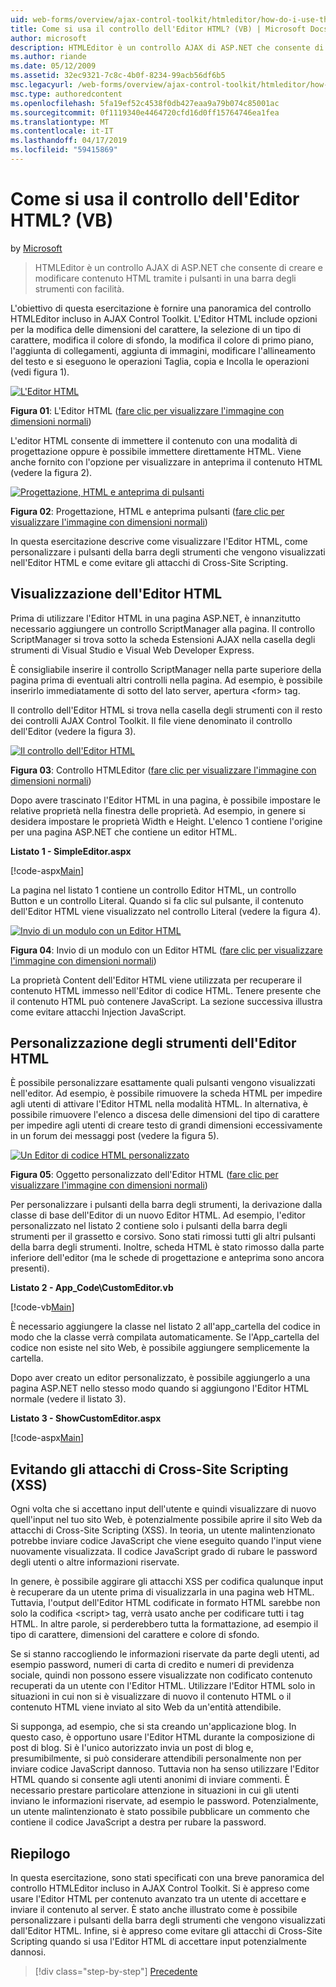 ```yaml
---
uid: web-forms/overview/ajax-control-toolkit/htmleditor/how-do-i-use-the-html-editor-control-vb
title: Come si usa il controllo dell'Editor HTML? (VB) | Microsoft Docs
author: microsoft
description: HTMLEditor è un controllo AJAX di ASP.NET che consente di creare e modificare contenuto HTML tramite i pulsanti in una barra degli strumenti con facilità.
ms.author: riande
ms.date: 05/12/2009
ms.assetid: 32ec9321-7c8c-4b0f-8234-99acb56df6b5
msc.legacyurl: /web-forms/overview/ajax-control-toolkit/htmleditor/how-do-i-use-the-html-editor-control-vb
msc.type: authoredcontent
ms.openlocfilehash: 5fa19ef52c4538f0db427eaa9a79b074c85001ac
ms.sourcegitcommit: 0f1119340e4464720cfd16d0ff15764746ea1fea
ms.translationtype: MT
ms.contentlocale: it-IT
ms.lasthandoff: 04/17/2019
ms.locfileid: "59415869"
---
```

# <a name="how-do-i-use-the-html-editor-control-vb"></a>Come si usa il controllo dell'Editor HTML? (VB)

by [Microsoft](https://github.com/microsoft)

> HTMLEditor è un controllo AJAX di ASP.NET che consente di creare e modificare contenuto HTML tramite i pulsanti in una barra degli strumenti con facilità.


L'obiettivo di questa esercitazione è fornire una panoramica del controllo HTMLEditor incluso in AJAX Control Toolkit. L'Editor HTML include opzioni per la modifica delle dimensioni del carattere, la selezione di un tipo di carattere, modifica il colore di sfondo, la modifica il colore di primo piano, l'aggiunta di collegamenti, aggiunta di immagini, modificare l'allineamento del testo e si eseguono le operazioni Taglia, copia e Incolla le operazioni (vedi figura 1).


[![L'Editor HTML](how-do-i-use-the-html-editor-control-vb/_static/image1.jpg)](how-do-i-use-the-html-editor-control-vb/_static/image1.png)

**Figura 01**: L'Editor HTML ([fare clic per visualizzare l'immagine con dimensioni normali](how-do-i-use-the-html-editor-control-vb/_static/image2.png))


L'editor HTML consente di immettere il contenuto con una modalità di progettazione oppure è possibile immettere direttamente HTML. Viene anche fornito con l'opzione per visualizzare in anteprima il contenuto HTML (vedere la figura 2).


[![Progettazione, HTML e anteprima di pulsanti](how-do-i-use-the-html-editor-control-vb/_static/image2.jpg)](how-do-i-use-the-html-editor-control-vb/_static/image3.png)

**Figura 02**: Progettazione, HTML e anteprima pulsanti ([fare clic per visualizzare l'immagine con dimensioni normali](how-do-i-use-the-html-editor-control-vb/_static/image4.png))


In questa esercitazione descrive come visualizzare l'Editor HTML, come personalizzare i pulsanti della barra degli strumenti che vengono visualizzati nell'Editor HTML e come evitare gli attacchi di Cross-Site Scripting.

## <a name="displaying-the-html-editor"></a>Visualizzazione dell'Editor HTML

Prima di utilizzare l'Editor HTML in una pagina ASP.NET, è innanzitutto necessario aggiungere un controllo ScriptManager alla pagina. Il controllo ScriptManager si trova sotto la scheda Estensioni AJAX nella casella degli strumenti di Visual Studio e Visual Web Developer Express.

È consigliabile inserire il controllo ScriptManager nella parte superiore della pagina prima di eventuali altri controlli nella pagina. Ad esempio, è possibile inserirlo immediatamente di sotto del lato server, apertura &lt;form&gt; tag.

Il controllo dell'Editor HTML si trova nella casella degli strumenti con il resto dei controlli AJAX Control Toolkit. Il file viene denominato il controllo dell'Editor (vedere la figura 3).


[![Il controllo dell'Editor HTML](how-do-i-use-the-html-editor-control-vb/_static/image3.jpg)](how-do-i-use-the-html-editor-control-vb/_static/image5.png)

**Figura 03**: Controllo HTMLEditor ([fare clic per visualizzare l'immagine con dimensioni normali](how-do-i-use-the-html-editor-control-vb/_static/image6.png))


Dopo avere trascinato l'Editor HTML in una pagina, è possibile impostare le relative proprietà nella finestra delle proprietà. Ad esempio, in genere si desidera impostare le proprietà Width e Height. L'elenco 1 contiene l'origine per una pagina ASP.NET che contiene un editor HTML.

**Listato 1 - SimpleEditor.aspx**

[!code-aspx[Main](how-do-i-use-the-html-editor-control-vb/samples/sample1.aspx)]

La pagina nel listato 1 contiene un controllo Editor HTML, un controllo Button e un controllo Literal. Quando si fa clic sul pulsante, il contenuto dell'Editor HTML viene visualizzato nel controllo Literal (vedere la figura 4).


[![Invio di un modulo con un Editor HTML](how-do-i-use-the-html-editor-control-vb/_static/image4.jpg)](how-do-i-use-the-html-editor-control-vb/_static/image7.png)

**Figura 04**: Invio di un modulo con un Editor HTML ([fare clic per visualizzare l'immagine con dimensioni normali](how-do-i-use-the-html-editor-control-vb/_static/image8.png))


La proprietà Content dell'Editor HTML viene utilizzata per recuperare il contenuto HTML immesso nell'Editor di codice HTML. Tenere presente che il contenuto HTML può contenere JavaScript. La sezione successiva illustra come evitare attacchi Injection JavaScript.

## <a name="customizing-the-html-editor-toolbar"></a>Personalizzazione degli strumenti dell'Editor HTML

È possibile personalizzare esattamente quali pulsanti vengono visualizzati nell'editor. Ad esempio, è possibile rimuovere la scheda HTML per impedire agli utenti di attivare l'Editor HTML nella modalità HTML. In alternativa, è possibile rimuovere l'elenco a discesa delle dimensioni del tipo di carattere per impedire agli utenti di creare testo di grandi dimensioni eccessivamente in un forum dei messaggi post (vedere la figura 5).


[![Un Editor di codice HTML personalizzato](how-do-i-use-the-html-editor-control-vb/_static/image5.jpg)](how-do-i-use-the-html-editor-control-vb/_static/image9.png)

**Figura 05**: Oggetto personalizzato dell'Editor HTML ([fare clic per visualizzare l'immagine con dimensioni normali](how-do-i-use-the-html-editor-control-vb/_static/image10.png))


Per personalizzare i pulsanti della barra degli strumenti, la derivazione dalla classe di base dell'Editor di un nuovo Editor HTML. Ad esempio, l'editor personalizzato nel listato 2 contiene solo i pulsanti della barra degli strumenti per il grassetto e corsivo. Sono stati rimossi tutti gli altri pulsanti della barra degli strumenti. Inoltre, scheda HTML è stato rimosso dalla parte inferiore dell'editor (ma le schede di progettazione e anteprima sono ancora presenti).

**Listato 2 - App\_Code\CustomEditor.vb**

[!code-vb[Main](how-do-i-use-the-html-editor-control-vb/samples/sample2.vb)]

È necessario aggiungere la classe nel listato 2 all'app\_cartella del codice in modo che la classe verrà compilata automaticamente. Se l'App\_cartella del codice non esiste nel sito Web, è possibile aggiungere semplicemente la cartella.

Dopo aver creato un editor personalizzato, è possibile aggiungerlo a una pagina ASP.NET nello stesso modo quando si aggiungono l'Editor HTML normale (vedere il listato 3).

**Listato 3 - ShowCustomEditor.aspx**

[!code-aspx[Main](how-do-i-use-the-html-editor-control-vb/samples/sample3.aspx)]

## <a name="avoiding-cross-site-scripting-xss-attacks"></a>Evitando gli attacchi di Cross-Site Scripting (XSS)

Ogni volta che si accettano input dell'utente e quindi visualizzare di nuovo quell'input nel tuo sito Web, è potenzialmente possibile aprire il sito Web da attacchi di Cross-Site Scripting (XSS). In teoria, un utente malintenzionato potrebbe inviare codice JavaScript che viene eseguito quando l'input viene nuovamente visualizzata. Il codice JavaScript grado di rubare le password degli utenti o altre informazioni riservate.

In genere, è possibile aggirare gli attacchi XSS per codifica qualunque input è recuperare da un utente prima di visualizzarla in una pagina web HTML. Tuttavia, l'output dell'Editor HTML codificate in formato HTML sarebbe non solo la codifica &lt;script&gt; tag, verrà usato anche per codificare tutti i tag HTML. In altre parole, si perderebbero tutta la formattazione, ad esempio il tipo di carattere, dimensioni del carattere e colore di sfondo.

Se si stanno raccogliendo le informazioni riservate da parte degli utenti, ad esempio password, numeri di carta di credito e numeri di previdenza sociale, quindi non possono essere visualizzate non codificato contenuto recuperati da un utente con l'Editor HTML. Utilizzare l'Editor HTML solo in situazioni in cui non si è visualizzare di nuovo il contenuto HTML o il contenuto HTML viene inviato al sito Web da un'entità attendibile.

Si supponga, ad esempio, che si sta creando un'applicazione blog. In questo caso, è opportuno usare l'Editor HTML durante la composizione di post di blog. Si è l'unico autorizzato invia un post di blog e, presumibilmente, si può considerare attendibili personalmente non per inviare codice JavaScript dannoso. Tuttavia non ha senso utilizzare l'Editor HTML quando si consente agli utenti anonimi di inviare commenti. È necessario prestare particolare attenzione in situazioni in cui gli utenti inviano le informazioni riservate, ad esempio le password. Potenzialmente, un utente malintenzionato è stato possibile pubblicare un commento che contiene il codice JavaScript a destra per rubare la password.

## <a name="summary"></a>Riepilogo

In questa esercitazione, sono stati specificati con una breve panoramica del controllo HTMLEditor incluso in AJAX Control Toolkit. Si è appreso come usare l'Editor HTML per contenuto avanzato tra un utente di accettare e inviare il contenuto al server. È stato anche illustrato come è possibile personalizzare i pulsanti della barra degli strumenti che vengono visualizzati dall'Editor HTML. Infine, si è appreso come evitare gli attacchi di Cross-Site Scripting quando si usa l'Editor HTML di accettare input potenzialmente dannosi.

> [!div class="step-by-step"]
> [Precedente](how-do-i-use-the-html-editor-control-cs.md)

